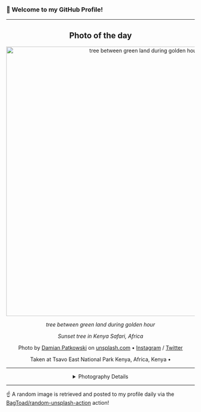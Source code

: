 ### 👋 Welcome to my GitHub Profile!

----
<div align="center">

## Photo of the day
  
  <a href="https://unsplash.com/photos/tree-between-green-land-during-golden-hour-T-LfvX-7IVg"><img width="720" src="https://images.unsplash.com/photo-1547471080-7cc2caa01a7e?crop=entropy&cs=tinysrgb&fit=max&fm=jpg&ixid=M3w1OTQ0OTd8MHwxfHJhbmRvbXx8fHx8fHx8fDE3MzcxODA0NjV8&ixlib=rb-4.0.3&q=80&w=1080" alt="tree between green land during golden hour"></a>
  
  <em>tree between green land during golden hour</em>
  
  <em>Sunset tree in Kenya Safari, Africa</em>

  Photo by [Damian Patkowski](null) on [unsplash.com](https://unsplash.com/) • [Instagram](https://instagram.com/damian.patkowski) / [Twitter](https://twitter.com/damianpatkowski)
  
  Taken at Tsavo East National Park Kenya, Africa, Kenya • 
  
  ---
  
<details>
<summary>Photography Details</summary>
  
| Parameter     | Value |
| ------------- | ----- |
| Camera Model  | NIKON D5200 |
| Exposure Time | 1/2000 |
| Aperture      | 8.0 |
| Focal Length  | 25.0 |
| ISO           | 400 |
| Location      | Tsavo East National Park Kenya, Africa, Kenya (Kenya) |
| Coordinates   | Latitude null, Longitude null |

</details>

</div>

----

☝️ A random image is retrieved and posted to my profile daily via the [BagToad/random-unsplash-action](https://github.com/BagToad/random-unsplash-action) action!
